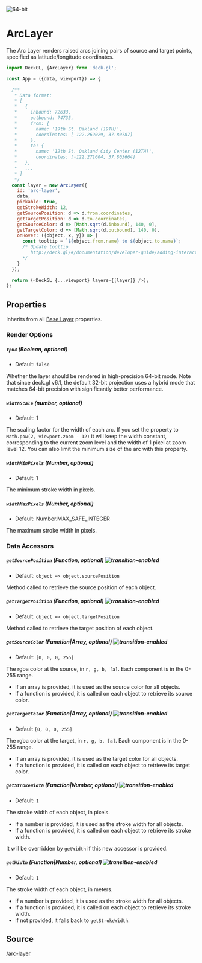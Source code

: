 <!-- INJECT:"ArcLayerDemo" -->

<p class="badges">
  <img src="https://img.shields.io/badge/64--bit-support-blue.svg?style=flat-square" alt="64-bit" />
</p>

# ArcLayer

The Arc Layer renders raised arcs joining pairs of source and target points,
specified as latitude/longitude coordinates.

```js
import DeckGL, {ArcLayer} from 'deck.gl';

const App = ({data, viewport}) => {

  /**
   * Data format:
   * [
   *   {
   *     inbound: 72633,
   *     outbound: 74735,
   *     from: {
   *       name: '19th St. Oakland (19TH)',
   *       coordinates: [-122.269029, 37.80787]
   *     },
   *     to: {
   *       name: '12th St. Oakland City Center (12TH)',
   *       coordinates: [-122.271604, 37.803664]
   *   },
   *   ...
   * ]
   */
  const layer = new ArcLayer({
    id: 'arc-layer',
    data,
    pickable: true,
    getStrokeWidth: 12,
    getSourcePosition: d => d.from.coordinates,
    getTargetPosition: d => d.to.coordinates,
    getSourceColor: d => [Math.sqrt(d.inbound), 140, 0],
    getTargetColor: d => [Math.sqrt(d.outbound), 140, 0],
    onHover: ({object, x, y}) => {
      const tooltip = `${object.from.name} to ${object.to.name}`;
      /* Update tooltip
         http://deck.gl/#/documentation/developer-guide/adding-interactivity?section=example-display-a-tooltip-for-hovered-object
      */
    }
  });

  return (<DeckGL {...viewport} layers={[layer]} />);
};
```

## Properties

Inherits from all [Base Layer](/docs/api-reference/layer.md) properties.

### Render Options

##### `fp64` (Boolean, optional)

* Default: `false`

Whether the layer should be rendered in high-precision 64-bit mode. Note that since deck.gl v6.1, the default 32-bit projection uses a hybrid mode that matches 64-bit precision with significantly better performance.

##### `widthScale` (number, optional)

* Default: 1

The scaling factor for the width of each arc. If you set the property to `Math.pow(2, viewport.zoom - 12)` it will keep the width constant, corresponding to the current zoom level and the width of 1 pixel at zoom level 12. You can also limit the minimum size of the arc with this property.

##### `widthMinPixels` (Number, optional)

* Default: 1

The minimum stroke width in pixels.

##### `widthMaxPixels` (Number, optional)

* Default: Number.MAX_SAFE_INTEGER

The maximum stroke width in pixels.

### Data Accessors

##### `getSourcePosition` (Function, optional) ![transition-enabled](https://img.shields.io/badge/transition-enabled-green.svg?style=flat-square")

* Default: `object => object.sourcePosition`

Method called to retrieve the source position of each object.

##### `getTargetPosition` (Function, optional) ![transition-enabled](https://img.shields.io/badge/transition-enabled-green.svg?style=flat-square")

* Default: `object => object.targetPosition`

Method called to retrieve the target position of each object.

##### `getSourceColor` (Function|Array, optional) ![transition-enabled](https://img.shields.io/badge/transition-enabled-green.svg?style=flat-square")

* Default: `[0, 0, 0, 255]`

The rgba color at the source, in `r, g, b, [a]`. Each component is in the 0-255 range.

* If an array is provided, it is used as the source color for all objects.
* If a function is provided, it is called on each object to retrieve its source color.

##### `getTargetColor` (Function|Array, optional) ![transition-enabled](https://img.shields.io/badge/transition-enabled-green.svg?style=flat-square")

* Default `[0, 0, 0, 255]`

The rgba color at the target, in `r, g, b, [a]`. Each component is in the 0-255 range.

* If an array is provided, it is used as the target color for all objects.
* If a function is provided, it is called on each object to retrieve its target color.

##### `getStrokeWidth` (Function|Number, optional) ![transition-enabled](https://img.shields.io/badge/transition-enabled-green.svg?style=flat-square")

* Default: `1`

The stroke width of each object, in pixels.

* If a number is provided, it is used as the stroke width for all objects.
* If a function is provided, it is called on each object to retrieve its stroke width.

It will be overridden by `getWidth` if this new accessor is provided.

##### `getWidth` (Function|Number, optional) ![transition-enabled](https://img.shields.io/badge/transition-enabled-green.svg?style=flat-square")

* Default: `1`

The stroke width of each object, in meters.

* If a number is provided, it is used as the stroke width for all objects.
* If a function is provided, it is called on each object to retrieve its stroke width.
* If not provided, it falls back to `getStrokeWidth`.

## Source

[/arc-layer](https://github.com/uber/deck.gl/tree/master/modules/layers/src/arc-layer)
